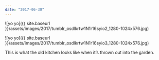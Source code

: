 ```yaml
---
date: "2017-06-30"
---
```


![yo yo]({{ site.baseurl }}/assets/images/2017/tumblr_osdlkrtw1N1r16syio2_1280-1024x576.jpg)

![yo yo]({{ site.baseurl }}/assets/images/2017/tumblr_osdlkrtw1N1r16syio3_1280-1024x576.jpg)

This is what the old kitchen looks like when it’s thrown out into the garden.
